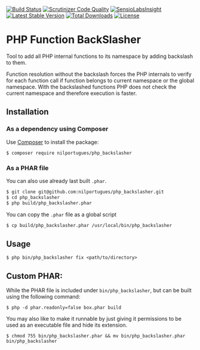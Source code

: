[![Build Status](https://travis-ci.org/nilportugues/php_backslasher.svg)](https://travis-ci.org/nilportugues/php_backslasher)
[![Scrutinizer Code Quality](https://scrutinizer-ci.com/g/nilportugues/php_backslasher/badges/quality-score.png?b=master)](https://scrutinizer-ci.com/g/nilportugues/php_backslasher/?branch=master) [![SensioLabsInsight](https://insight.sensiolabs.com/projects/809a5ba0-e7a0-4d05-8533-e94fa0bd8b9a/mini.png)](https://insight.sensiolabs.com/projects/809a5ba0-e7a0-4d05-8533-e94fa0bd8b9a) [![Latest Stable Version](https://poser.pugx.org/nilportugues/php_backslasher/v/stable)](https://packagist.org/packages/nilportugues/php_backslasher) [![Total Downloads](https://poser.pugx.org/nilportugues/php_backslasher/downloads)](https://packagist.org/packages/nilportugues/php_backslasher) [![License](https://poser.pugx.org/nilportugues/php_backslasher/license)](https://packagist.org/packages/nilportugues/php_backslasher)

# PHP Function BackSlasher

Tool to add all PHP internal functions to its namespace by adding backslash to them.

Function resolution without the backslash forces the PHP internals to verify for each function call if function belongs to current namespace or the global namespace. With the backslashed functions PHP does not check the current namespace and therefore execution is faster.

## Installation

### As a dependency using Composer
Use [Composer](https://getcomposer.org) to install the package:

```
$ composer require nilportugues/php_backslasher
```

### As a PHAR file

You can also use already last built `.phar`.

``` bash
$ git clone git@github.com:nilportugues/php_backslasher.git
$ cd php_backslasher
$ php build/php_backslasher.phar
```

You can copy the `.phar` file as a global script

``` bash
$ cp build/php_backslasher.phar /usr/local/bin/php_backslasher
```


## Usage

```
$ php bin/php_backslasher fix <path/to/directory>
```


## Custom PHAR:

While the PHAR file is included under `bin/php_backslasher`, but can be built using the following command:

```
$ php -d phar.readonly=false box.phar build
```

You may also like to make it runnable by just giving it permissions to be used as an executable file and hide its extension.

```
$ chmod 755 bin/php_backslasher.phar && mv bin/php_backslasher.phar bin/php_backslasher
```
